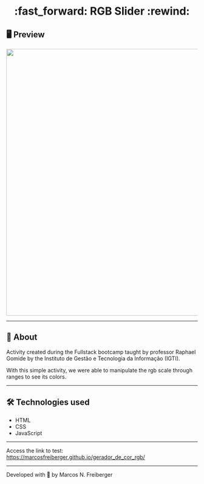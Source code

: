 <h1 align = "center"> :fast_forward: RGB Slider :rewind: </h1>

## 🖥 Preview
<p align = "center">
  <img src = "https://user-images.githubusercontent.com/48637568/91927802-d9298e80-ecb0-11ea-99d8-87643f500cb8.jpg" width = "700">
</p>

---

## 📖 About
<p>Activity created during the Fullstack bootcamp taught by professor Raphael Gomide by the Instituto de Gestão e Tecnologia da Informação (IGTI).

With this simple activity, we were able to manipulate the rgb scale through ranges to see its colors.</p>

---

## 🛠 Technologies used
- HTML
- CSS
- JavaScript

---
Access the link to test: https://marcosfreiberger.github.io/gerador_de_cor_rgb/

---
Developed with 💙 by Marcos N. Freiberger
